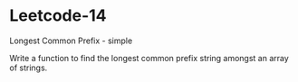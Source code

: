 # Leetcode-14
Longest Common Prefix - simple

Write a function to find the longest common prefix string amongst an array of strings.